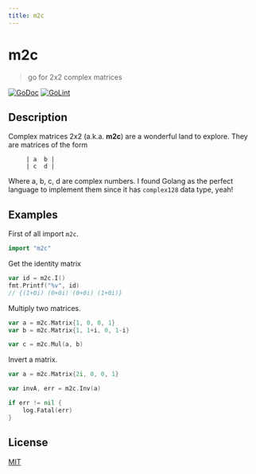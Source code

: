 ```yaml
---
title: m2c
---
```

# m2c

> go for 2x2 complex matrices

[![GoDoc](https://godoc.org/github.com/fibo/m2c?status.svg)](https://godoc.org/github.com/fibo/m2c)
[![GoLint](https://img.shields.io/badge/go-lint-blue.svg)](http://go-lint.appspot.com/github.com/fibo/m2c)

## Description

Complex matrices 2x2 (a.k.a. **m2c**) are a wonderful land to explore.
They are matrices of the form

```
     | a  b |
     | c  d |
```

Where a, b, c, d are complex numbers. I found Golang as the perfect
language to implement them since it has `complex128` data type, yeah!

## Examples

First of all import `m2c`.

```go
import "m2c"
```

Get the identity matrix

```go
var id = m2c.I()
fmt.Printf("%v", id)
// {(1+0i) (0+0i) (0+0i) (1+0i)}
```

Multiply two matrices.

```go
var a = m2c.Matrix{1, 0, 0, 1}
var b = m2c.Matrix{1, 1+i, 0, 1-i}

var c = m2c.Mul(a, b)
```

Invert a matrix.

```go
var a = m2c.Matrix{2i, 0, 0, 1}

var invA, err = m2c.Inv(a)

if err != nil {
	log.Fatal(err)
}
```

## License

[MIT](http://g14n.info/mit-license/)

